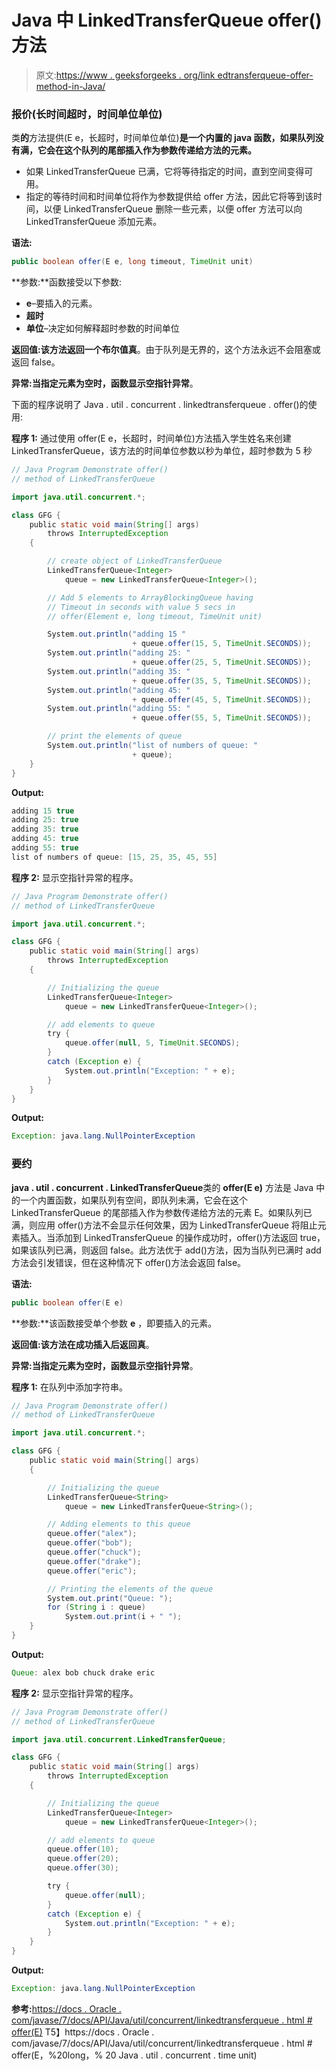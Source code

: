 # Java 中 LinkedTransferQueue offer()方法

> 原文:[https://www . geeksforgeeks . org/link edtransferqueue-offer-method-in-Java/](https://www.geeksforgeeks.org/linkedtransferqueue-offer-method-in-java/)

### 报价(长时间超时，时间单位单位)

类**的**方法提供(E e，长超时，时间单位单位)**是一个内置的 java 函数，如果队列没有满，它会在这个队列的尾部插入作为参数传递给方法的元素。**

*   如果 LinkedTransferQueue 已满，它将等待指定的时间，直到空间变得可用。
*   指定的等待时间和时间单位将作为参数提供给 offer 方法，因此它将等到该时间，以便 LinkedTransferQueue 删除一些元素，以便 offer 方法可以向 LinkedTransferQueue 添加元素。

**语法:**

```java
public boolean offer(E e, long timeout, TimeUnit unit)
```

**参数:**函数接受以下参数:

*   **e**–要插入的元素。
*   **超时**
*   **单位**–决定如何解释超时参数的时间单位

**返回值:**该方法返回一个布尔值**真**。由于队列是无界的，这个方法永远不会阻塞或返回 false。

**异常:**当指定元素为空时，函数显示**空指针异常**。

下面的程序说明了 Java . util . concurrent . linkedtransferqueue . offer()的使用:

**程序 1:** 通过使用 offer(E e，长超时，时间单位)方法插入学生姓名来创建 LinkedTransferQueue，该方法的时间单位参数以秒为单位，超时参数为 5 秒

```java
// Java Program Demonstrate offer()
// method of LinkedTransferQueue

import java.util.concurrent.*;

class GFG {
    public static void main(String[] args)
        throws InterruptedException
    {

        // create object of LinkedTransferQueue
        LinkedTransferQueue<Integer>
            queue = new LinkedTransferQueue<Integer>();

        // Add 5 elements to ArrayBlockingQueue having
        // Timeout in seconds with value 5 secs in
        // offer(Element e, long timeout, TimeUnit unit)

        System.out.println("adding 15 "
                           + queue.offer(15, 5, TimeUnit.SECONDS));
        System.out.println("adding 25: "
                           + queue.offer(25, 5, TimeUnit.SECONDS));
        System.out.println("adding 35: "
                           + queue.offer(35, 5, TimeUnit.SECONDS));
        System.out.println("adding 45: "
                           + queue.offer(45, 5, TimeUnit.SECONDS));
        System.out.println("adding 55: "
                           + queue.offer(55, 5, TimeUnit.SECONDS));

        // print the elements of queue
        System.out.println("list of numbers of queue: "
                           + queue);
    }
}
```

**Output:**

```java
adding 15 true
adding 25: true
adding 35: true
adding 45: true
adding 55: true
list of numbers of queue: [15, 25, 35, 45, 55]

```

**程序 2:** 显示空指针异常的程序。

```java
// Java Program Demonstrate offer()
// method of LinkedTransferQueue

import java.util.concurrent.*;

class GFG {
    public static void main(String[] args)
        throws InterruptedException
    {

        // Initializing the queue
        LinkedTransferQueue<Integer>
            queue = new LinkedTransferQueue<Integer>();

        // add elements to queue
        try {
            queue.offer(null, 5, TimeUnit.SECONDS);
        }
        catch (Exception e) {
            System.out.println("Exception: " + e);
        }
    }
}
```

**Output:**

```java
Exception: java.lang.NullPointerException

```

### 要约

**java . util . concurrent . LinkedTransferQueue**类的 **offer(E e)** 方法是 Java 中的一个内置函数，如果队列有空间，即队列未满，它会在这个 LinkedTransferQueue 的尾部插入作为参数传递给方法的元素 E。如果队列已满，则应用 offer()方法不会显示任何效果，因为 LinkedTransferQueue 将阻止元素插入。当添加到 LinkedTransferQueue 的操作成功时，offer()方法返回 true，如果该队列已满，则返回 false。此方法优于 add()方法，因为当队列已满时 add 方法会引发错误，但在这种情况下 offer()方法会返回 false。

**语法:**

```java
public boolean offer(E e)
```

**参数:**该函数接受单个参数 **e** ，即要插入的元素。

**返回值:**该方法在成功插入后返回**真**。

**异常:**当指定元素为空时，函数显示**空指针异常**。

**程序 1:** 在队列中添加字符串。

```java
// Java Program Demonstrate offer()
// method of LinkedTransferQueue

import java.util.concurrent.*;

class GFG {
    public static void main(String[] args)
    {

        // Initializing the queue
        LinkedTransferQueue<String>
            queue = new LinkedTransferQueue<String>();

        // Adding elements to this queue
        queue.offer("alex");
        queue.offer("bob");
        queue.offer("chuck");
        queue.offer("drake");
        queue.offer("eric");

        // Printing the elements of the queue
        System.out.print("Queue: ");
        for (String i : queue)
            System.out.print(i + " ");
    }
}
```

**Output:**

```java
Queue: alex bob chuck drake eric

```

**程序 2:** 显示空指针异常的程序。

```java
// Java Program Demonstrate offer()
// method of LinkedTransferQueue

import java.util.concurrent.LinkedTransferQueue;

class GFG {
    public static void main(String[] args)
        throws InterruptedException
    {

        // Initializing the queue
        LinkedTransferQueue<Integer>
            queue = new LinkedTransferQueue<Integer>();

        // add elements to queue
        queue.offer(10);
        queue.offer(20);
        queue.offer(30);

        try {
            queue.offer(null);
        }
        catch (Exception e) {
            System.out.println("Exception: " + e);
        }
    }
}
```

**Output:**

```java
Exception: java.lang.NullPointerException

```

**参考:**[https://docs . Oracle . com/javase/7/docs/API/Java/util/concurrent/linkedtransferqueue . html # offer(E)](https://docs.oracle.com/javase/7/docs/api/java/util/concurrent/LinkedTransferQueue.html#offer(E))
T5】https://docs . Oracle . com/javase/7/docs/API/Java/util/concurrent/linkedtransferqueue . html # offer(E，%20long，% 20 Java . util . concurrent . time unit)